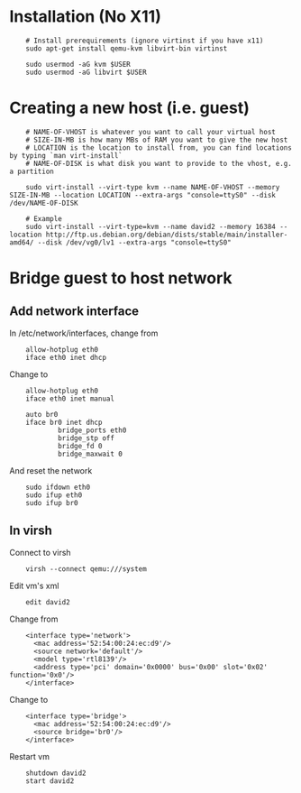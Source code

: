 # Installation (No X11)

        # Install prerequirements (ignore virtinst if you have x11)
        sudo apt-get install qemu-kvm libvirt-bin virtinst

        sudo usermod -aG kvm $USER
        sudo usermod -aG libvirt $USER

# Creating a new host (i.e. guest)
        # NAME-OF-VHOST is whatever you want to call your virtual host
        # SIZE-IN-MB is how many MBs of RAM you want to give the new host
        # LOCATION is the location to install from, you can find locations by typing `man virt-install`
        # NAME-OF-DISK is what disk you want to provide to the vhost, e.g. a partition

        sudo virt-install --virt-type kvm --name NAME-OF-VHOST --memory SIZE-IN-MB --location LOCATION --extra-args "console=ttyS0" --disk /dev/NAME-OF-DISK

        # Example
        sudo virt-install --virt-type=kvm --name david2 --memory 16384 --location http://ftp.us.debian.org/debian/dists/stable/main/installer-amd64/ --disk /dev/vg0/lv1 --extra-args "console=ttyS0"

# Bridge guest to host network

## Add network interface

In /etc/network/interfaces, change from

        allow-hotplug eth0
        iface eth0 inet dhcp

Change to

        allow-hotplug eth0
        iface eth0 inet manual

        auto br0
        iface br0 inet dhcp
                bridge_ports eth0
                bridge_stp off
                bridge_fd 0
                bridge_maxwait 0

And reset the network

        sudo ifdown eth0
        sudo ifup eth0
        sudo ifup br0

## In virsh

Connect to virsh

        virsh --connect qemu:///system

Edit vm's xml

        edit david2

Change from

        <interface type='network'>
          <mac address='52:54:00:24:ec:d9'/>
          <source network='default'/>
          <model type='rtl8139'/>
          <address type='pci' domain='0x0000' bus='0x00' slot='0x02' function='0x0'/>
        </interface>

Change to

        <interface type='bridge'>
          <mac address='52:54:00:24:ec:d9'/>
          <source bridge='br0'/>
        </interface>

Restart vm

        shutdown david2
        start david2

